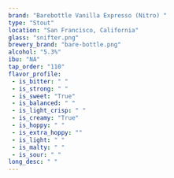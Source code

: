 ```yaml
---
brand: "Barebottle Vanilla Expresso (Nitro) "
type: "Stout"
location: "San Francisco, California"
glass: "snifter.png"
brewery_brand: "bare-bottle.png"
alcohol: "5.3%"
ibu: "NA"
tap_order: "110"
flavor_profile:
 - is_bitter: " "
 - is_strong: " "
 - is_sweet: "True"
 - is_balanced: " "
 - is_light_crisp: " "
 - is_creamy: "True"
 - is_hoppy: " "
 - is_extra_hoppy: ""
 - is_light: " "
 - is_malty: " "
 - is_sour: " "
long_desc: " "
---
```

